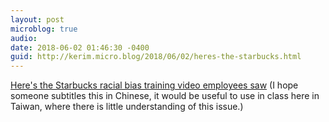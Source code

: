 ```yaml
---
layout: post
microblog: true
audio: 
date: 2018-06-02 01:46:30 -0400
guid: http://kerim.micro.blog/2018/06/02/heres-the-starbucks.html
---
```

[Here's the Starbucks racial bias training video employees saw](https://boingboing.net/2018/06/01/heres-the-starbucks-racial-b.html#more-600351) (I hope someone subtitles this in Chinese, it would be useful to use in class here in Taiwan, where there is little understanding of this issue.)
